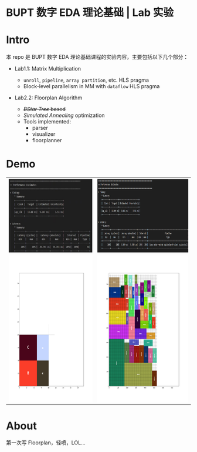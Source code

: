 <!--
 * @Descripttion: Edit your description
 * @Author: Albresky
 * @Date: 2024-11-28 13:56:02
 * @LastEditors: Albresky
 * @LastEditTime: 2024-12-13 16:38:17
-->
# BUPT 数字 EDA 理论基础 | Lab 实验

# Intro

本 repo 是 BUPT 数字 EDA 理论基础课程的实验内容，主要包括以下几个部分：

 - Lab1.1: Matrix Multiplication
    - `unroll`, `pipeline`, `array partition`, etc. HLS pragma
    - Block-level parallelism in MM with `dataflow` HLS pragma

 - Lab2.2: Floorplan Algorithm
    - ~~*BStar Tree* based~~
    - *Simulated Annealing* optimization
    - Tools implemented:
        - parser
        - visualizer
        - floorplanner


# Demo

<table>
  <tr>
    <th>
    <img src="images/lab1.1_original_cycles.png" height="200">
    </th>
    <th>
    <img src="images/lab1.1_unrolled_cycles.png" height="200">
    </th>
  </tr>
  <tr>
    <td>
    <img src="images/lab1.2_floorplan_results1_visualized.png" height="400">
    </td>
    <td>
    <img src="images/lab1.2_floorplan_results2_visualized.png" height="400">
    </td>
</tr>
</table>

# About

第一次写 Floorplan，轻喷，LOL...